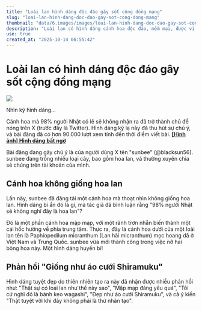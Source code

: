 ```yaml
---
title: "Loài lan hình dáng độc đáo gây sốt cộng đồng mạng"
slug: "loai-lan-hinh-dang-doc-dao-gay-sot-cong-dong-mang"
thumbnail: "data/6.images/images/loai-lan-hinh-dang-doc-dao-gay-sot-cong-dong-mang.webp"
description: "Loài lan có hình dáng cánh hoa độc đáo, mềm mại, được ví như bánh kẹo Nhật Bản, đang gây sốt trên mạng xã hội."
use: true
created_at: "2025-10-14 06:55:42"
---
```


# Loài lan có hình dáng độc đáo gây sốt cộng đồng mạng

![](/images/20251013-10129012-it_nlab-000-1-view.webp)

Nhìn kỹ hình dáng...

Cánh hoa mà 98% người Nhật có lẽ sẽ không nhận ra đã trở thành chủ đề nóng trên X (trước đây là Twitter). Hình dáng kỳ lạ này đã thu hút sự chú ý, và bài đăng đã có hơn 90.000 lượt xem tính đến thời điểm viết bài.
[**[Hình ảnh] Hình dáng bất ngờ**](https://nlab.itmedia.co.jp/cont/articles/3573756/2/#utm_source=yahoo_v3&utm_medium=feed&utm_campaign=20251013-10129012&utm_term=it_nlab-life&utm_content=embed)

Bài đăng đang gây chú ý là của người dùng X tên "sunbee" (@blacksun56). sunbee đang trồng nhiều loại cây, bao gồm hoa lan, và thường xuyên chia sẻ chúng trên tài khoản của mình.

## Cánh hoa không giống hoa lan

Lần này, sunbee đã đăng tải một cánh hoa mà thoạt nhìn không giống hoa lan. Hình dáng bí ẩn đó là gì, mà tác giả đã bình luận rằng "98% người Nhật sẽ không nghĩ đây là hoa lan"?

Đó là một phần cánh hoa mập mạp, với một rãnh trơn nhẵn biến thành một cái hốc hướng về phía trung tâm. Thực ra, đây là cánh hoa dưới của một loài lan tên là Paphiopedilum micranthum (Lan hài micranthum) mọc hoang dã ở Việt Nam và Trung Quốc. sunbee vừa mới thành công trong việc nở hai bông hoa này. Một hình dáng huyền bí!

## Phản hồi "Giống như áo cưới Shiramuku"

Hình dáng tuyệt đẹp do thiên nhiên tạo ra này đã nhận được nhiều phản hồi như: "Thật sự có loại lan như thế này sao", "Mập mạp đáng yêu quá", "Tôi cứ nghĩ đó là bánh kẹo wagashi", "Đẹp như áo cưới Shiramuku", và cả ý kiến "Thật tuyệt vời khi đây không phải là thứ nhân tạo".